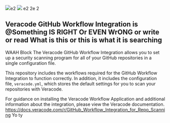 <img src="imgs/vclogo-light-mode.png#gh-light-mode-only">e2
<img src="imgs/vclogo-dark-mode.png#gh-dark-mode-only"> e2 2e
2
## Veracode GitHub Workflow Integration is @Something IS RIGHT Or EVEN WrONG or write or read What is this or this is what it is searching
 WAAH Block
The Veracode GitHub Workflow Integration allows you to set up a security scanning program for all of your GitHub repositories in a single configuration file.

This repository includes the workflows required for the GitHub Workflow Integration to function correctly. In addition, it includes the configuration file, `veracode.yml`, which stores the default settings for you to scan your repositories with Veracode.

For guidance on installing the Veracode Workflow Application and additional information about the integration, please view the Veracode documentation.
https://docs.veracode.com/r/GitHub_Workflow_Integration_for_Repo_Scanning Yo ty
